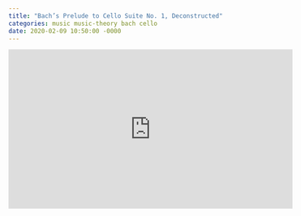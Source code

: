 ```yaml
---
title: "Bach’s Prelude to Cello Suite No. 1, Deconstructed"
categories: music music-theory bach cello
date: 2020-02-09 10:50:00 -0000
---
```


<div><iframe width="560" height="315" src="https://www.youtube-nocookie.com/embed/UIge2mYdTtM" frameborder="0" allow="accelerometer; autoplay; encrypted-media; gyroscope; picture-in-picture" allowfullscreen></iframe></div>
